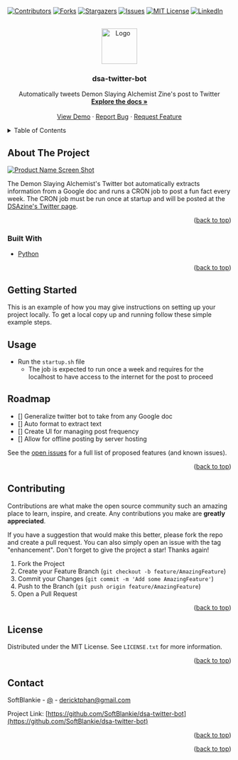 <div id="top"></div>
<!--
*** Thanks for checking out the Best-README-Template. If you have a suggestion
*** that would make this better, please fork the repo and create a pull request
*** or simply open an issue with the tag "enhancement".
*** Don't forget to give the project a star!
*** Thanks again! Now go create something AMAZING! :D
-->



<!-- PROJECT SHIELDS -->
<!--
*** I'm using markdown "reference style" links for readability.
*** Reference links are enclosed in brackets [ ] instead of parentheses ( ).
*** See the bottom of this document for the declaration of the reference variables
*** for contributors-url, forks-url, etc. This is an optional, concise syntax you may use.
*** https://www.markdownguide.org/basic-syntax/#reference-style-links
-->
[![Contributors][contributors-shield]][contributors-url]
[![Forks][forks-shield]][forks-url]
[![Stargazers][stars-shield]][stars-url]
[![Issues][issues-shield]][issues-url]
[![MIT License][license-shield]][license-url]
[![LinkedIn][linkedin-shield]][linkedin-url]



<!-- PROJECT LOGO -->
<br />
<div align="center">
  <a href="https://github.com/SoftBlankie/dsa-twitter-bot">
    <img src="images/logo.png" alt="Logo" width="80" height="80">
  </a>

<h3 align="center">dsa-twitter-bot</h3>

  <p align="center">
    Automatically tweets Demon Slaying Alchemist Zine's post to Twitter
    <br />
    <a href="https://github.com/SoftBlankie/dsa-twitter-bot"><strong>Explore the docs »</strong></a>
    <br />
    <br />
    <a href="https://github.com/SoftBlankie/dsa-twitter-bot">View Demo</a>
    ·
    <a href="https://github.com/SoftBlankie/dsa-twitter-bot/issues">Report Bug</a>
    ·
    <a href="https://github.com/SoftBlankie/dsa-twitter-bot/issues">Request Feature</a>
  </p>
</div>



<!-- TABLE OF CONTENTS -->
<details>
  <summary>Table of Contents</summary>
  <ol>
    <li>
      <a href="#about-the-project">About The Project</a>
      <ul>
        <li><a href="#built-with">Built With</a></li>
      </ul>
    </li>
    <li>
      <a href="#getting-started">Getting Started</a>
    </li>
    <li><a href="#usage">Usage</a></li>
    <li><a href="#roadmap">Roadmap</a></li>
    <li><a href="#contributing">Contributing</a></li>
    <li><a href="#license">License</a></li>
    <li><a href="#contact">Contact</a></li>
    <li><a href="#acknowledgments">Acknowledgments</a></li>
  </ol>
</details>



<!-- ABOUT THE PROJECT -->
## About The Project

[![Product Name Screen Shot][product-screenshot]](https://example.com)

The Demon Slaying Alchemist's Twitter bot automatically extracts information from a Google doc and runs a CRON job to post a fun fact every week. The CRON job must be run once at startup and will be posted at the [DSAzine's Twitter page](https://twitter.com/dsazines).

<p align="right">(<a href="#top">back to top</a>)</p>



### Built With

* [Python](https://www.python.org/)

<p align="right">(<a href="#top">back to top</a>)</p>



<!-- GETTING STARTED -->
## Getting Started

This is an example of how you may give instructions on setting up your project locally.
To get a local copy up and running follow these simple example steps.



<!-- USAGE EXAMPLES -->
## Usage

- Run the `startup.sh` file
  - The job is expected to run once a week and requires for the localhost to have access to the internet for the post to proceed



<!-- ROADMAP -->
## Roadmap

- [] Generalize twitter bot to take from any Google doc
- [] Auto format to extract text
- [] Create UI for managing post frequency
- [] Allow for offline posting by server hosting

See the [open issues](https://github.com/SoftBlankie/dsa-twitter-bot/issues) for a full list of proposed features (and known issues).

<p align="right">(<a href="#top">back to top</a>)</p>



<!-- CONTRIBUTING -->
## Contributing

Contributions are what make the open source community such an amazing place to learn, inspire, and create. Any contributions you make are **greatly appreciated**.

If you have a suggestion that would make this better, please fork the repo and create a pull request. You can also simply open an issue with the tag "enhancement".
Don't forget to give the project a star! Thanks again!

1. Fork the Project
2. Create your Feature Branch (`git checkout -b feature/AmazingFeature`)
3. Commit your Changes (`git commit -m 'Add some AmazingFeature'`)
4. Push to the Branch (`git push origin feature/AmazingFeature`)
5. Open a Pull Request

<p align="right">(<a href="#top">back to top</a>)</p>



<!-- LICENSE -->
## License

Distributed under the MIT License. See `LICENSE.txt` for more information.

<p align="right">(<a href="#top">back to top</a>)</p>



<!-- CONTACT -->
## Contact

SoftBlankie - [@](https://twitter.com/) - dericktphan@gmail.com

Project Link: [https://github.com/SoftBlankie/dsa-twitter-bot](https://github.com/SoftBlankie/dsa-twitter-bot)

<p align="right">(<a href="#top">back to top</a>)</p>



<p align="right">(<a href="#top">back to top</a>)</p>



<!-- MARKDOWN LINKS & IMAGES -->
<!-- https://www.markdownguide.org/basic-syntax/#reference-style-links -->
[contributors-shield]: https://img.shields.io/github/contributors/SoftBlankie/dsa-twitter-bot.svg?style=for-the-badge
[contributors-url]: https://github.com/SoftBlankie/dsa-twitter-bot/graphs/contributors
[forks-shield]: https://img.shields.io/github/forks/SoftBlankie/dsa-twitter-bot.svg?style=for-the-badge
[forks-url]: https://github.com/SoftBlankie/dsa-twitter-bot/network/members
[stars-shield]: https://img.shields.io/github/stars/SoftBlankie/dsa-twitter-bot.svg?style=for-the-badge
[stars-url]: https://github.com/SoftBlankie/dsa-twitter-bot/stargazers
[issues-shield]: https://img.shields.io/github/issues/SoftBlankie/dsa-twitter-bot.svg?style=for-the-badge
[issues-url]: https://github.com/SoftBlankie/dsa-twitter-bot/issues
[license-shield]: https://img.shields.io/github/license/SoftBlankie/dsa-twitter-bot.svg?style=for-the-badge
[license-url]: https://github.com/SoftBlankie/dsa-twitter-bot/blob/master/LICENSE.txt
[linkedin-shield]: https://img.shields.io/badge/-LinkedIn-black.svg?style=for-the-badge&logo=linkedin&colorB=555
[linkedin-url]: https://linkedin.com/in/derick-phan-7b6b0116b
[product-screenshot]: images/screenshot.png
